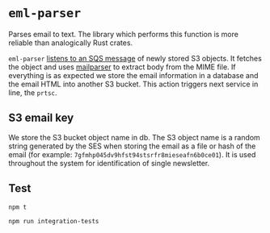 # `eml-parser`
Parses email to text. The library which performs this function is more reliable
than analogically Rust crates.

`eml-parser` [listens to an SQS message][s3-to-sqs] of newly stored S3 objects.
It fetches the object and uses [mailparser][mailparser] to extract body from the
MIME file.  If everything is as expected we store the email information in a
database and the email HTML into another S3 bucket. This action triggers next
service in line, the `prtsc`.

## S3 email key
We store the S3 bucket object name in db. The S3 object name is a random string
generated by the SES when storing the email as a file or hash of the email (for
example: `7gfmhp045dv9hfst94stsrfr8mieseafn6b0ce01`). It is used throughout the
system for identification of single newsletter.

## Test
```bash
npm t

npm run integration-tests
```

<!-- References -->
[mailparser]: https://www.npmjs.com/package/mailparser
[s3-to-sqs]: https://docs.aws.amazon.com/AmazonS3/latest/dev/ways-to-add-notification-config-to-bucket.html
